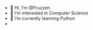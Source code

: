- 👋 Hi, I’m @Fruzzen
- 👀 I’m interested in Computer Science
- 🌱 I’m currently learning Python
- 
<!---
Fruzzen/Fruzzen is a ✨ special ✨ repository because its `README.md` (this file) appears on your GitHub profile.
You can click the Preview link to take a look at your changes.
--->

